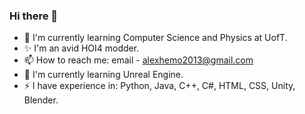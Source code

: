 ### Hi there 👋

<!--
**DeathByThermodynamics/DeathByThermodynamics** is a ✨ _special_ ✨ repository because its `README.md` (this file) appears on your GitHub profile.

Here are some ideas to get you started:

- 🔭 I’m currently working on ...
- 🌱 I’m currently learning ...
- 👯 I’m looking to collaborate on ...
- 🤔 I’m looking for help with ...
- 💬 Ask me about ...
- 📫 How to reach me: ...
- 😄 Pronouns: ...
- ⚡ Fun fact: ...
-->

- 🔭 I'm currently learning Computer Science and Physics at UofT.
- ✨ I'm an avid HOI4 modder.
- 📫 How to reach me: email - alexhemo2013@gmail.com
- 🤔 I'm currently learning Unreal Engine.
- ⚡ I have experience in: Python, Java, C++, C#, HTML, CSS, Unity, Blender.
